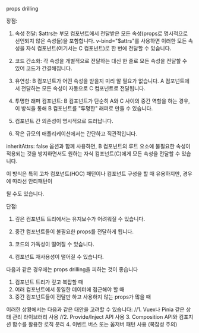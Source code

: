 props drilling

<!-- A 컴포넌트 -->
<template>
  <B :propA="valueA" :propB="valueB" customAttr="hello" @customEvent="handler" />
</template>

<script setup>
import { ref } from 'vue';
import B from './B.vue';

const valueA = ref('값A');
const valueB = ref('값B');

const handler = () => {
  // 이벤트 처리 로직
};
</script>



<!-- B 컴포넌트 -->
<template>
  <div>
    <C v-bind="$attrs" />
  </div>
</template>

<script setup>
import { useAttrs } from 'vue';
import C from './C.vue';

// $attrs에 접근하기 위해 useAttrs 훅 사용
const attrs = useAttrs();
/*attrs {
  propA: '값A',
  propB: '값B',
  customAttr: 'hello',
  onCustomEvent: [Function: handler]
}*/

// inheritAttrs: false 설정을 위해 defineOptions 매크로 사용
// 참고: defineOptions는 Vue 3.3+ 버전에서 사용 가능합니다.
defineOptions({
  inheritAttrs: false
});
</script>




장점: 

1. 속성 전달: $attrs는 부모 컴포넌트에서 전달받은 모든 속성(props로 명시적으로 선언되지 않은 속성들)을 포함합니다. v-bind="$attrs"를 사용하면 이러한 모든 속성을 자식 컴포넌트(여기서는 C 컴포넌트)로 한 번에 전달할 수 있습니다.


2. 코드 간소화: 각 속성을 개별적으로 전달하는 대신 한 줄로 모든 속성을 전달할 수 있어 코드가 간결해집니다.


3. 유연성: B 컴포넌트가 어떤 속성을 받을지 미리 알 필요가 없습니다. A 컴포넌트에서 전달하는 모든 속성이 자동으로 C 컴포넌트로 전달됩니다.


4. 투명한 래퍼 컴포넌트: B 컴포넌트가 단순히 A와 C 사이의 중간 역할을 하는 경우, 이 방식을 통해 B 컴포넌트를 "투명한" 래퍼로 만들 수 있습니다.

 

5. 컴포넌트 간 의존성이 명시적으로 드러납니다.

 

6. 작은 규모의 애플리케이션에서는 간단하고 직관적입니다.

inheritAttrs: false 옵션과 함께 사용하면, B 컴포넌트의 루트 요소에 불필요한 속성이 적용되는 것을 방지하면서도 원하는 자식 컴포넌트(C)에게 모든 속성을 전달할 수 있습니다.


이 방식은 특히 고차 컴포넌트(HOC) 패턴이나 컴포넌트 구성을 할 때 유용하지만, 경우에 따라선 안티패턴이

될 수도 있습니다.


단점:


1. 깊은 컴포넌트 트리에서는 유지보수가 어려워질 수 있습니다.


2. 중간 컴포넌트들이 불필요한 props를 전달하게 됩니다.


3. 코드의 가독성이 떨어질 수 있습니다.


4. 컴포넌트 재사용성이 떨어질 수 있습니다.


다음과 같은 경우에는 props drilling을 피하는 것이 좋습니다
1. 컴포넌트 트리가 깊고 복잡할 때
2. 여러 컴포넌트에서 동일한 데이터에 접근해야 할 때
3. 중간 컴포넌트들이 전달만 하고 사용하지 않는 props가 많을 때

이러한 상황에서는 다음과 같은 대안을 고려할 수 있습니다:
//1. Vuex나 Pinia 같은 상태 관리 라이브러리 사용
//2. Provide/Inject API 사용
3. Composition API와 컴포지션 함수를 활용한 로직 분리
4. 이벤트 버스 또는 옵저버 패턴 사용 (복잡성 주의)
